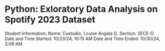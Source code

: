# Python: Exloratory Data Analysis on Spotify 2023 Dataset

Student Information:
Name: Custodio, Louise Angela G.
Section: 2ECE-D
Date and Time Started: 10/23/24, 10:15 AM
Date and Time Ended: 10/30/24, 3:08 AM
